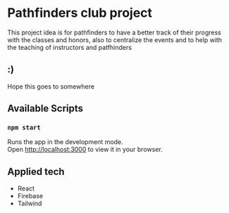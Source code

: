 # Pathfinders club project

This project idea is for pathfinders to have a better track of their progress with the classes and honors, also to centralize the events and to help with the teaching of instructors and patfhinders

## :)
Hope this goes to somewhere

## Available Scripts

### `npm start`

Runs the app in the development mode.\
Open [http://localhost:3000](http://localhost:3000) to view it in your browser.

## Applied tech

* React
* Firebase
* Tailwind